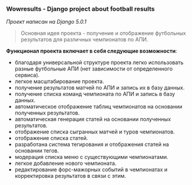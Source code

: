 ### Wowresults - Django project about football results

*Проект написан на Django 5.0.1*

> Основная идея проекта - получение и отображение футбольных результатов для различных чемпионатов по АПИ.

**Функционал проекта включает в себя следующие возможности**:
- благодаря универсальной структуре проекта легко использовать разные футбольные АПИ (нет зависимости от определенного сервиса). 
- легкое масштабирование проекта. 
- получение результатов матчей по АПИ и запись их в базу данных.
- получение списка команд чемпионата по АПИ и запись в базу данных.
- автоматическое отображение таблиц чемпионатов на основании полученных результатов.
- автоматическая генерация статей на основании полученных результатов.
- отображение списка сыгранных матчей и туров чемпионатов.
- отображение списка статей.
- разработана система тегирования и отображения статей на основании тегов.
- модерация списка меню с существующими чемпионатами.
- легкое добавление нового чемпионата.
- редактирование форс-мажорных событий в чемпионатах и корректировка результатов в связи с этим.


